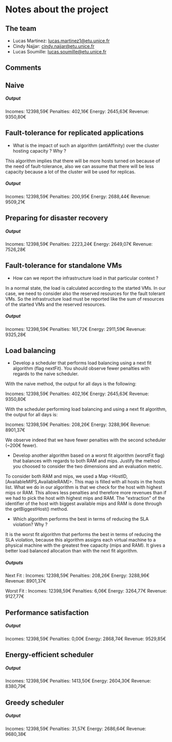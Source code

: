 # Notes about the project

## The team

- Lucas Martinez: lucas.martinez1@etu.unice.fr
- Cindy Najjar: cindy.najjar@etu.unice.fr
- Lucas Soumille: lucas.soumille@etu.unice.fr

## Comments

## Naive ##

##### Output

Incomes:    12398,59€
Penalties:  402,16€
Energy:     2645,63€
Revenue:    9350,80€

## Fault-tolerance for replicated  applications ##

- What is the impact of such an algorithm (antiAffinity) over the cluster hosting capacity ? Why ?

This algorithm implies that there will be more hosts turned on because of the need of fault-tolerance, also we can assume that there will be less capacity because a lot of the cluster will be used for replicas.

##### Output

Incomes:    12398,59€
Penalties:  200,95€
Energy:     2688,44€
Revenue:    9509,21€

## Preparing for disaster recovery

##### Output

Incomes:    12398,59€
Penalties:  2223,24€
Energy:     2649,07€
Revenue:    7526,28€

## Fault-tolerance for standalone VMs ##

- How can we report the infrastructure load in that particular context ?

In a normal state, the load is calculated according to the started VMs. In our case, we need to consider also the reserved resources for the fault tolerant VMs. So the infrastructure load must be reported like the sum of resources of the started VMs and the reserved resources.

##### Output

Incomes:    12398,59€
Penalties:  161,72€
Energy:     2911,59€
Revenue:    9325,28€

## Load balancing ##

- Develop a scheduler that performs load balancing using a next fit algorithm (flag nextFit). You should observe fewer penalties with regards to the naive scheduler.

With the naive method, the output for all days is the following:

Incomes:    12398,59€
Penalties:  402,16€
Energy:     2645,63€
Revenue:    9350,80€

With the scheduler performing load balancing and using a next fit algorithm, the output for all days is:

Incomes:    12398,59€
Penalties:  208,26€
Energy:     3288,96€
Revenue:    8901,37€

We observe indeed that we have fewer penalties with the second scheduler (~200€ fewer).

- Develop another algorithm based on a worst fit algorithm (worstFit flag) that balances with regards to both RAM and mips. Justify the method you choosed to consider the two dimensions and an evaluation metric.

To consider both RAM and mips, we used a Map <HostID,[AvailableMIPS,AvailableRAM]>. This map is filled with all hosts in the hosts list.
What we do in our algorithm is that we check for the host with highest mips or RAM. This allows less penalties and therefore more revenues than if we had to pick the host with highest mips and RAM. The "extraction" of the identifier of the host with biggest available mips and RAM is done through the getBiggestHost() method.

- Which algorithm performs the best in terms of reducing the SLA violation? Why ?

It is the worst fit algorithm that performs the best in terms of reducing the SLA violation, because this algorithm assigns each virtual machine to a physical machine with the greatest free capacity (mips and RAM).
It gives a better load balanced allocation than with the next fit algorithm.

##### Outputs

Next Fit :
Incomes:    12398,59€
Penalties:  208,26€
Energy:     3288,96€
Revenue:    8901,37€

Worst Fit :
Incomes:    12398,59€
Penalties:  6,06€
Energy:     3264,77€
Revenue:    9127,77€

## Performance satisfaction ##

##### Output

Incomes:    12398,59€
Penalties:  0,00€
Energy:     2868,74€
Revenue:    9529,85€

## Energy-efficient scheduler ##

##### Output

Incomes:    12398,59€
Penalties:  1413,50€
Energy:     2604,30€
Revenue:    8380,79€

## Greedy scheduler ##

##### Output

Incomes:    12398,59€
Penalties:  31,57€
Energy:     2686,64€
Revenue:    9680,38€